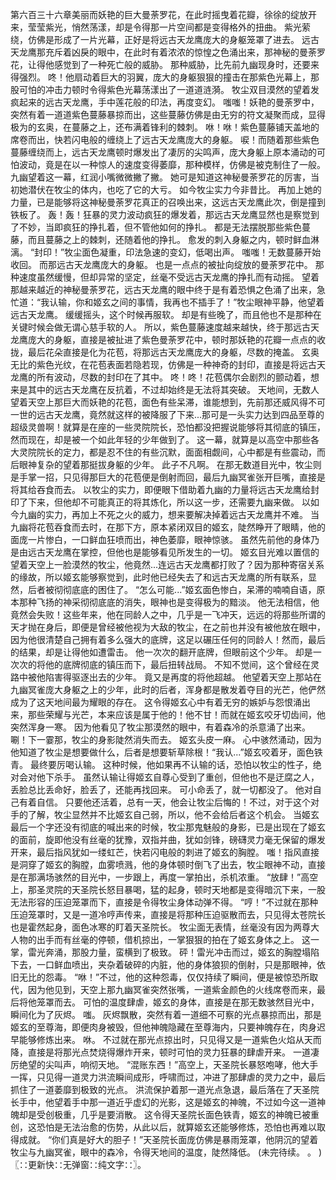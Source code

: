 第六百三十六章美丽而妖艳的巨大曼荼罗花，在此时摇曳着花瓣，徐徐的绽放开来，莹莹紫光，悄然荡漾，却是令得那一片空间都是变得格外的扭曲。
紫光萦绕，仿佛是形成了一片光幕，正好是将远古天龙鹰庞大的身躯笼罩了进去。
远古天龙鹰那充斥着凶戾的眼中，在此时有着浓浓的惊惶之色涌出来，那神秘的曼荼罗花，让得他感觉到了一种死亡般的威胁。
那种威胁，比先前九幽现身时，还要来得强烈。
咚！他扇动着巨大的羽翼，庞大的身躯狠狠的撞击在那紫色光幕上，那股可怕的冲击力顿时令得紫色光幕荡漾出了一道道涟漪。
牧尘双目漠然的望着发疯起来的远古天龙鹰，手中莲花般的印法，再度变幻。
嗤嗤！妖艳的曼荼罗中，突然有着一道道紫色蔓藤暴掠而出，这些蔓藤仿佛是由无穷的符文凝聚而成，显得极为的玄奥，在蔓藤之上，还布满着锋利的棘刺。
咻！咻！紫色蔓藤铺天盖地的席卷而出，快若闪电般的缠绕上了远古天龙鹰庞大的身躯。
唳！而随着那些紫色蔓藤缠绕而上，远古天龙鹰顿时爆发出了凄厉的尖鸣声，庞大身躯上原本涌动的可怕波动，竟是在以一种惊人的速度变得萎靡，那种模样，仿佛是被克制住了一般。
九幽望着这一幕，红润小嘴微微撇了撇。
她可是知道这神秘曼荼罗花的厉害，当初她潜伏在牧尘的体内，也吃了它的大亏。
如今牧尘实力今非昔比。
再加上她的力量，已是能够将这神秘曼荼罗花真正的召唤出来，这远古天龙鹰此次，倒是撞到铁板了。
轰！轰！狂暴的灵力波动疯狂的爆发着，那远古天龙鹰显然也是察觉到了不妙，当即疯狂的挣扎着，但不管他如何的挣扎。
都是无法摆脱那些紫色蔓藤，而且蔓藤之上的棘刺，还随着他的挣扎。
愈发的刺入身躯之内，顿时鲜血淋漓。
“封印！”牧尘面色凝重，印法急速的变幻，低喝出声。
嗤嗤！无数蔓藤开始收回。
而那远古天龙鹰庞大的身躯。
也是一点点的被扯向绽放的曼荼罗花中。
那种速度虽然缓慢，但却异常的坚定，丝毫不受远古天龙鹰的挣扎而有动摇。
望着那越来越近的神秘曼荼罗花，远古天龙鹰的眼中终于是有着恐惧之色涌了出来，急忙道：“我认输，你和姬玄之间的事情，我再也不插手了！”牧尘眼神平静，他望着远古天龙鹰。
缓缓摇头，这个时候再服软。
却是有些晚了，而且他也不是那种在关键时候会做无谓心慈手软的人。
所以，紫色蔓藤速度越来越快，终于那远古天龙鹰庞大的身躯，直接是被扯进了紫色曼荼罗花中，顿时那妖艳的花瓣一点点的收拢，最后花朵直接是化为花苞，将那远古天龙鹰庞大的身躯，尽数的掩盖。
玄奥无比的紫色光纹，在花苞表面若隐若现，仿佛是一种神奇的封印，直接是将远古天龙鹰的所有波动，尽数的封印在了其中。
咚！咚！花苞偶尔会剧烈的颤动着，想来是其中的远古天龙鹰在反抗着，不过却始终是无法将其突破。
天地间，无数人望着天空上那巨大而妖艳的花苞，面色有些呆滞，谁能想到，先前那还威风得不可一世的远古天龙鹰，竟然就这样的被降服了下来...那可是一头实力达到四品至尊的超级灵兽啊！就算是在座的一些灵院院长，恐怕都没把握说能够将其彻底的镇压，然而现在，却是被一个如此年轻的少年做到了。
这一幕，就算是以高空中那些各大灵院院长的定力，都是忍不住的有些沉默，面面相觑间，心中都是有些震动，而后眼神复杂的望着那挺拔身躯的少年。
此子不凡啊。
在那无数道目光中，牧尘则是手掌一招，只见得那巨大的花苞便是倒射而回，最后九幽冥雀张开巨嘴，直接是将其给吞食而去。
以牧尘的实力，即便眼下借助着九幽的力量将远古天龙鹰给封印了下来，但他却不可能真正的将其炼化，所以这一步，还需要九幽来做。
以如今九幽的实力，再加上不死之火的威力，想来要解决掉着远古天龙鹰并不难。
当九幽将花苞吞食而去时，在那下方，原本紧闭双目的姬玄，陡然睁开了眼睛，他的面庞一片惨白，一口鲜血狂喷而出，神色萎靡，眼神惊骇。
虽然先前他的身体乃是由远古天龙鹰在掌控，但他也是能够看见所发生的一切。
姬玄目光难以置信的望着天空上一脸漠然的牧尘，他竟然...连远古天龙鹰都打败了？因为那种寄宿关系的缘故，所以姬玄能够察觉到，此时他已经失去了和远古天龙鹰的所有联系，显然，后者被彻彻底底的困住了。
“怎么可能...”姬玄面色惨白，呆滞的喃喃自语，原本那种飞扬的神采彻彻底底的消失，眼神也是变得极为的黯淡。
他无法相信，他竟然会失败！这些年来，他在同龄人之中，几乎是一飞冲天，远远的将那些所谓的天才抛在身后，即便是曾经被他视为大敌的牧尘，在之前也并没有被他放在眼中，因为他很清楚自己拥有着多么强大的底牌，这足以碾压任何的同龄人！然而，最后的结果，却是让得他如遭雷击。
他一次次的翻开底牌，但眼前这个少年。
却是一次次的将他的底牌彻底的镇压而下，最后扭转战局。
不知不觉间，这个曾经在灵路中被他陷害得驱逐出去的少年。
竟又是再度的将他超越。
他望着天空上那站在九幽冥雀庞大身躯之上的少年，此时的后者，浑身都是散发着夺目的光芒，他俨然成为了这天地间最为耀眼的存在。
这令得姬玄心中有着无穷的嫉妒与怨恨涌出来，那些荣耀与光芒，本来应该是属于他的！他不甘！而就在姬玄咬牙切齿间，他突然浑身一寒。
因为他看见了牧尘那漠然的眼中，有着森冷的杀意涌了出来。
唰！下一霎那，牧尘的身影陡然消失而去。
姬玄头皮一麻。
心中骇然涌动，因为他知道了牧尘是想要做什么，后者是想要斩草除根！“我认...”姬玄咬着牙，面色铁青。
最终要厉喝认输。
这种时候，他如果再不认输的话，恐怕以牧尘的性子，绝对会对他下杀手。
虽然认输让得姬玄自尊心受到了重创，但他也不是迂腐之人，丢脸总比丢命好，脸丢了，还能再找回来。
可小命丢了，就一切都没了。
他对自己有着自信。
只要他还活着，总有一天，他会让牧尘后悔的！不过，对于这个对手的了解，牧尘显然并不比姬玄自己弱，所以，他不会给后者这个机会。
当姬玄最后一个字还没有彻底的喊出来的时候，牧尘那鬼魅般的身影，已是出现在了姬玄的面前，旋即他没有丝毫的犹豫，双指并曲，犹如剑锋，磅礴灵力毫无保留的爆发开来，最后指风犹如一缕虹芒，快若闪电般的刺进了姬玄的胸膛。
嗤！指风直接是洞穿了姬玄的胸膛，血雾喷溅，他的身体顿时倒飞了出去，牧尘眼神不动，直接是在那满场骇然的目光中，一步跟上，再度一掌拍出，杀机浓重。
“放肆！”高空上，那圣灵院的天圣院长怒目暴喝，猛的起身，顿时天地都是变得暗沉下来，一股无法形容的压迫笼罩而下，直接是令得牧尘身体动弹不得。
“哼！”不过就在那种压迫笼罩时，又是一道冷哼声传来，直接是将那种压迫驱散而去，只见得太苍院长也是霍然起身，面色冰寒的盯着天圣院长。
牧尘面无表情，丝毫没有因为两尊大人物的出手而有丝毫的停顿，借机掠出，一掌狠狠的拍在了姬玄身体之上。
这一掌，雷光奔涌，那股力量，蛮横到了极致。
砰！雷光冲击而过，姬玄的胸膛塌陷下去，一口鲜血喷出，夹杂着破碎的内脏，他的身体狼狈的倒射，只是那眼神，依旧无比的怨毒。
“咻！”不过，他的这种怨毒，仅仅持续了瞬间，便是被惊恐所取代，因为他见到，天空上那九幽冥雀突然张嘴，一道紫金颜色的火线席卷而来，最后将他笼罩而去。
可怕的温度肆虐，姬玄的身体，直接是在那无数骇然目光中，瞬间化为了灰烬。
嗤。
灰烬飘散，突然有着一道细不可察的光点暴掠而出，那是姬玄的至尊海，即便肉身被毁，但他神魄隐藏在至尊海内，只要神魄存在，肉身迟早能够修炼出来。
咻。
不过就在那光点掠出时，只见得又是一道紫色火焰从天而降，直接是将那光点焚烧得爆炸开来，顿时可怕的灵力狂暴的肆虐开来。
一道凄厉绝望的尖叫声，响彻天地。
“混账东西！”高空上，天圣院长暴怒咆哮，他大手一挥，只见得一道灵力洪流瞬间成形，呼啸而过，冲进了那肆虐的灵力之中，最后抓住了一道萎靡到极致的光点。
洪流保护着那一道光点急退，最后落在了天圣院长手中，他望着手中那一道近乎虚幻的光影，这是姬玄的神魄，不过如今这一道神魄却是受创极重，几乎是要消散。
这令得天圣院长面色铁青，姬玄的神魄已被重创，这恐怕是无法治愈的伤势，从此以后，就算姬玄还能够修炼，恐怕也再难以取得成就。
“你们真是好大的胆子！”天圣院长面庞仿佛是暴雨笼罩，他阴沉的望着牧尘与九幽冥雀，眼中的森冷，令得天地间的温度，陡然降低。
(未完待续。
。
)〖∷更新快∷无弹窗∷纯文字∷〗。
